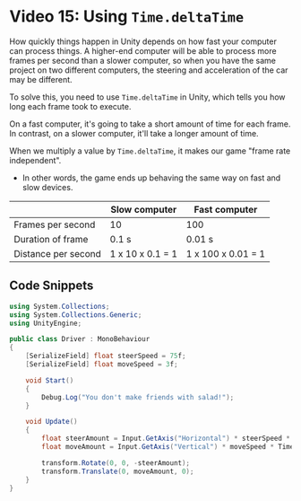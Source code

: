 # Video 15: Using `Time.deltaTime`

How quickly things happen in Unity depends on how fast your computer can process things. A higher-end computer will be able to process more frames per second than a slower computer, so when you have the same project on two different computers, the steering and acceleration of the car may be different.

To solve this, you need to use `Time.deltaTime` in Unity, which tells you how long each frame took to execute.

On a fast computer, it's going to take a short amount of time for each frame. In contrast, on a slower computer, it'll take a longer amount of time.

When we multiply a value by `Time.deltaTime`, it makes our game "frame rate independent".

- In other words, the game ends up behaving the same way on fast and slow devices.

|                     | Slow computer    | Fast computer      |
| ------------------- | ---------------- | ------------------ |
| Frames per second   | 10               | 100                |
| Duration of frame   | 0.1 s            | 0.01 s             |
| Distance per second | 1 x 10 x 0.1 = 1 | 1 x 100 x 0.01 = 1 |

## Code Snippets

```c#
using System.Collections;
using System.Collections.Generic;
using UnityEngine;

public class Driver : MonoBehaviour
{
    [SerializeField] float steerSpeed = 75f;
    [SerializeField] float moveSpeed = 3f;

    void Start()
    {
        Debug.Log("You don't make friends with salad!");
    }

    void Update()
    {
        float steerAmount = Input.GetAxis("Horizontal") * steerSpeed * Time.deltaTime;
        float moveAmount = Input.GetAxis("Vertical") * moveSpeed * Time.deltaTime;

        transform.Rotate(0, 0, -steerAmount);
        transform.Translate(0, moveAmount, 0);
    }
}
```
